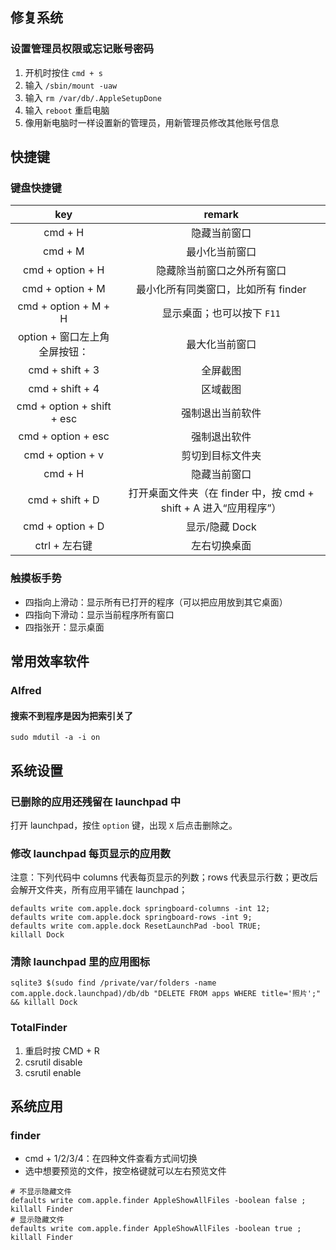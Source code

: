 ## 修复系统

### 设置管理员权限或忘记账号密码

1. 开机时按住 `cmd + s`
2. 输入 `/sbin/mount -uaw`
3. 输入 `rm /var/db/.AppleSetupDone`
4. 输入 `reboot` 重启电脑
5. 像用新电脑时一样设置新的管理员，用新管理员修改其他账号信息

## 快捷键

### 键盘快捷键

|key|remark|
|:---:|:---:|
|cmd + H|隐藏当前窗口|
|cmd + M|最小化当前窗口|
|cmd + option + H|隐藏除当前窗口之外所有窗口|
|cmd + option + M|最小化所有同类窗口，比如所有 finder|
|cmd + option + M + H|显示桌面；也可以按下 `F11`|
|option + 窗口左上角全屏按钮：|最大化当前窗口|
|cmd + shift + 3|全屏截图|
|cmd + shift + 4|区域截图|
|cmd + option + shift + esc|强制退出当前软件|
|cmd + option + esc|强制退出软件|
|cmd + option + v|剪切到目标文件夹|
|cmd + H|隐藏当前窗口|
|cmd + shift + D|打开桌面文件夹（在 finder 中，按 cmd + shift + A 进入“应用程序”）|
|cmd + option + D|显示/隐藏 Dock|
|ctrl + 左右键|左右切换桌面|

### 触摸板手势

- 四指向上滑动：显示所有已打开的程序（可以把应用放到其它桌面）
- 四指向下滑动：显示当前程序所有窗口
- 四指张开：显示桌面

## 常用效率软件

### Alfred

#### 搜索不到程序是因为把索引关了

```
sudo mdutil -a -i on
```

## 系统设置

### 已删除的应用还残留在 launchpad 中

打开 launchpad，按住 `option` 键，出现 `X` 后点击删除之。

### 修改 launchpad 每页显示的应用数

注意：下列代码中 columns 代表每页显示的列数；rows 代表显示行数；更改后会解开文件夹，所有应用平铺在 launchpad；

```
defaults write com.apple.dock springboard-columns -int 12;
defaults write com.apple.dock springboard-rows -int 9;
defaults write com.apple.dock ResetLaunchPad -bool TRUE;
killall Dock
```

### 清除 launchpad 里的应用图标

```
sqlite3 $(sudo find /private/var/folders -name com.apple.dock.launchpad)/db/db "DELETE FROM apps WHERE title='照片';" && killall Dock
```

### TotalFinder

1. 重启时按 CMD + R
2. csrutil disable
3. csrutil enable

## 系统应用

### finder

- cmd + 1/2/3/4：在四种文件查看方式间切换
- 选中想要预览的文件，按空格键就可以左右预览文件

```
# 不显示隐藏文件
defaults write com.apple.finder AppleShowAllFiles -boolean false ; killall Finder
# 显示隐藏文件
defaults write com.apple.finder AppleShowAllFiles -boolean true ; killall Finder
```